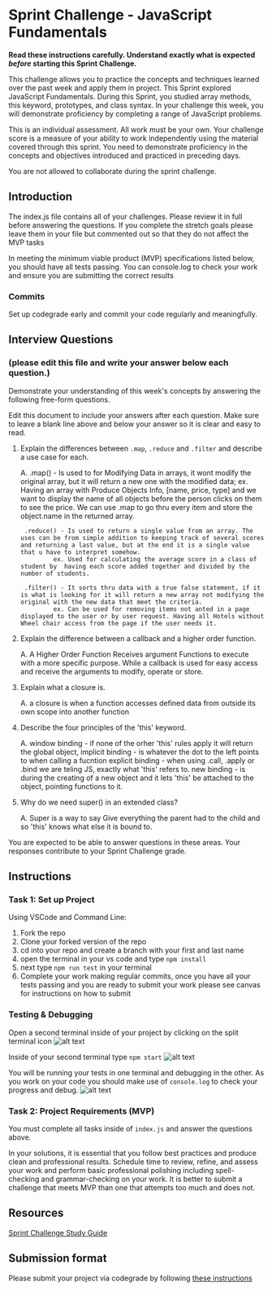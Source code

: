# Sprint Challenge - JavaScript Fundamentals

**Read these instructions carefully. Understand exactly what is expected _before_ starting this Sprint Challenge.**

This challenge allows you to practice the concepts and techniques learned over the past week and apply them in project. This Sprint explored JavaScript Fundamentals. During this Sprint, you studied array methods, this keyword, prototypes, and class syntax. In your challenge this week, you will demonstrate proficiency by completing a range of JavaScript problems.

This is an individual assessment. All work must be your own. Your challenge score is a measure of your ability to work independently using the material covered through this sprint. You need to demonstrate proficiency in the concepts and objectives introduced and practiced in preceding days.

You are not allowed to collaborate during the sprint challenge. 

## Introduction

The index.js file contains all of your challenges. Please review it in full before answering the questions. If you complete the stretch goals please leave them in your file but commented out so that they do not affect the MVP tasks 

In meeting the minimum viable product (MVP) specifications listed below, you should have all tests passing. You can console.log to check your work and ensure you are submitting the correct results 

### Commits

Set up codegrade early and commit your code regularly and meaningfully. 

## Interview Questions
### (please edit this file and write your answer below each question.)
Demonstrate your understanding of this week's concepts by answering the following free-form questions.

Edit this document to include your answers after each question. Make sure to leave a blank line above and below your answer so it is clear and easy to read.

1. Explain the differences between `.map`, `.reduce` and `.filter` and describe a use case for each.

    A. 
        .map() - Is used to for Modifying Data in arrays, it wont modify the original array, but it will return a new one with the modified data;
                ex. Having an array with Produce Objects Info, [name, price, type] and we want to display the name of all objects before the person clicks on them to see the price. We can use
                    .map to go thru every item and store the object.name in the returned array.
        
        .reduce() - Is used to return a single value from an array. The uses can be from simple addition to keeping track of several scores and returning a last value, but at the end it is a single value that u have to interpret somehow.
                ex. Used for calculating the average score in a class of student by  having each score added together and divided by the number of students.
        
        .filter() - It sorts thru data with a true false statement, if it is what is looking for it will return a new array not modifying the original with the new data that meet the criteria.
                ex. Can be used for removing items not anted in a page displayed to the user or by user request. Having all Hotels without Wheel chair access from the page if the user needs it.

2. Explain the difference between a callback and a higher order function.

    A. A Higher Order Function Receives argument Functions to execute with a more specific purpose. While a callback is used for easy access and receive the arguments to modify, operate or  store.

3. Explain what a closure is.

    A. a closure is when a function accesses defined data from outside its own scope into another function

4. Describe the four principles of the 'this' keyword.

    A. 
        window binding - if none of the orher 'this' rules apply it will return the global object,
        implicit binding - is whatever the dot to the left points to when calling a fucntion
        explicit binding - when using .call, .apply or .bind we are teling JS, exactly what 'this' refers to.
        new binding - is during the creating of a new object and it lets 'this' be attached to the object, pointing functions to it.

5. Why do we need super() in an extended class?

    A. Super is a way to say Give everything the parent had to the child and so 'this' knows what else it is bound to.

You are expected to be able to answer questions in these areas. Your responses contribute to your Sprint Challenge grade. 

## Instructions

### Task 1: Set up Project

Using VSCode and Command Line:


1. Fork the repo
2. Clone your forked version of the repo
3. cd into your repo and create a branch with your first and last name
4. open the terminal in your vs code and type `npm install`
5. next type `npm run test` in your terminal
6. Complete your work making regular commits, once you have all your tests passing and you are ready to submit your work please see canvas for instructions on how to submit

### Testing & Debugging

Open a second terminal inside of your project by clicking on the split terminal icon
![alt text](assets/split_terminal.png "Split Terminal")

Inside of your second terminal type `npm start` 
![alt text](assets/npm_start.png "type npm start")

You will be running your tests in one terminal and debugging in the other. As you work on your code you should make use of `console.log` to check your progress and debug.
![alt text](assets/tests_debug_terminal_final.png "your terminal should look like this")

### Task 2: Project Requirements (MVP)

You must complete all tasks inside of `index.js` and answer the questions above.

In your solutions, it is essential that you follow best practices and produce clean and professional results. Schedule time to review, refine, and assess your work and perform basic professional polishing including spell-checking and grammar-checking on your work. It is better to submit a challenge that meets MVP than one that attempts too much and does not.

## Resources
 
 [Sprint Challenge Study Guide](https://www.notion.so/lambdaschool/Unit-1-Sprint-3-Study-Guide-033a9a00659a4ef98c12eb97e49a6110)

## Submission format

Please submit your project via codegrade by following [these instructions](https://www.notion.so/lambdaschool/Submitting-an-assignment-via-Code-Grade-A-Step-by-Step-Walkthrough-07bd65f5f8364e709ecb5064735ce374)

